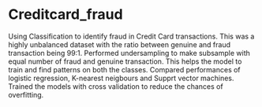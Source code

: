 # Creditcard_fraud
Using Classification to identify fraud in Credit Card transactions. This was a highly unbalanced dataset with the ratio between genuine and fraud transaction being 99:1. Performed undersampling to make subsample with equal number of fraud and genuine transaction. This helps the model to train and find patterns on both the classes. Compared performances of logistic regression, K-nearest neigbours and Supprt vector machines. Trained the models with cross validation to reduce the chances of overfitting. 
